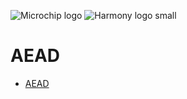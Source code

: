 ![Microchip logo](https://raw.githubusercontent.com/wiki/Microchip-MPLAB-Harmony/Microchip-MPLAB-Harmony.github.io/images/microchip_logo.png)
![Harmony logo small](https://raw.githubusercontent.com/wiki/Microchip-MPLAB-Harmony/Microchip-MPLAB-Harmony.github.io/images/microchip_mplab_harmony_logo_small.png)

# AEAD

- [AEAD](https://onlinedocs.microchip.com/oxy/GUID-09251AF5-BCD7-427A-ACCD-98C7C2FE3879-en-US-3/GUID-8B3CA048-6A1F-4DF3-8509-1C093688B39B.html)



